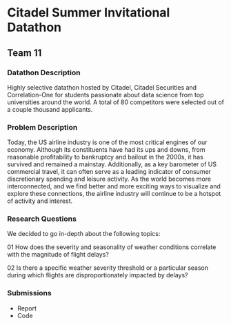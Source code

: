 # Citadel Summer Invitational Datathon

## Team 11

### Datathon Description
Highly selective datathon hosted by Citadel, Citadel Securities and Correlation-One for students passionate about data science from top universities around the world. A total of 80 competitors were selected out of a couple thousand applicants.

### Problem Description
Today, the US airline industry is one of the most critical engines of our economy. Although its
constituents have had its ups and downs, from reasonable profitability to bankruptcy and bailout
in the 2000s, it has survived and remained a mainstay. Additionally, as a key barometer of US
commercial travel, it can often serve as a leading indicator of consumer discretionary spending
and leisure activity. As the world becomes more interconnected, and we find better and more
exciting ways to visualize and explore these connections, the airline industry will continue to be a hotspot of activity and interest.
### Research Questions

We decided to go in-depth about the following topics:

01 How does the severity and seasonality of weather conditions correlate with the magnitude of flight delays? 

02 Is there a specific weather severity threshold or a particular season during which flights are disproportionately impacted by delays?

### Submissions
- Report
- Code